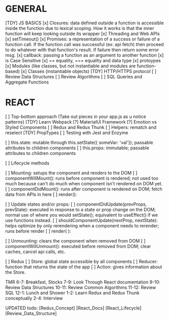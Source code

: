 # GENERAL
[TDY] JS BASICS
  [x] Closures: data defined outside a function is
      accessible inside the function due to lexical
      scoping. How it works is that the inner 
      function will keep looking outside its wrapper
  [x] Threading and Web APIs
    [x] setTimeout()
    [x] Promises: a representation of a success or failure of a
        function call. If the function call was successful
        (ex: api fetch) then proceed to do whatever with that 
        function's result. If failure then return some error msg.
    [x] callback: passing a function as an argument to 
        another function
  [x] is Case Sensitive
  [x] == equality, === equality and data type
  [x] protoypes
  [x] Modules (like classes, but not instantiable
      and modules are function-based)
  [x] Classes (instantiable objects)
[TDY] HTTP/HTTPS protocol
[ ] Review Data Structures
[ ] Review Algorithms
[ ] SQL Queries and Aggregate Functions

# REACT
[ ] Top-bottom approach (Take out pieces in your app.js 
    as u notice patterns)
[TDY] Learn Webpack
[?] MaterialUI Framework
[?] Emotion vs Styled Components
[ ] Redux and Redux Thunk
  [ ] Helpers: rematch and reselect
[TDY] PropTypes
[ ] Testing with Jest and Enzyme

[ ] this.state: mutable through this.setState({ someVar: 'val'});
     passable attributes to children components
[ ] this.props: immutable; passable attributes to children 
    components

[ ] Lifecycle methods

  [ ] Mounting: setups the component and renders to the DOM
    [ ] componentWillMount(): runs before component is rendered;
        not used too much because can't do much when component
        isn't rendered on DOM yet.
    [ ] componentDidMount(): runs after component is rendered on DOM;
        fetch data from APIs in here
    [ ] render():
  
  [ ] Update states and/or props: 
    [ ] componentDidUpdate(prevProps, prevState): 
      executed in response to a state or prop change on the DOM;
      normal use of where you would setState(); equivalent to
      useEffect() if we use functions instead.
    [ ] shouldComponentUpdate(nextProp, nextState): 
        helps optimize by only rerendering when a component 
        needs to rerender; runs before render
    [ ] render( ):


  [ ] Unmounting: clears the component when removed from DOM
    [ ] componentWillUnmount(): executed before removed from DOM;
        clear caches, cancel api calls, etc.

  [ ] Redux
    [ ] Store: global state accessible by all components
    [ ] Reducer: function that returns the state of the app
    [ ] Action: gives information about the Store.

TMR
6-7: Breakfast, Stocks
7-9: Look Through React documentation
9-10: Review Data Structures
10-11: Review Common Algorithms
11-12: Review SQL
12-1: Lunch and Shower
1-2: Learn Redux and Redux Thunk conceptually
2-4: Interview

UPDATED todo:
[Redux_Concept]
[React_Docs]
  [React_Lifecycle]
[Review_Data_Structure]
